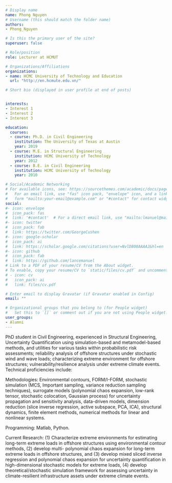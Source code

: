 ```yaml
---
# Display name
name: Phong Nguyen
# Username (this should match the folder name)
authors:
- Phong_Nguyen

# Is this the primary user of the site?
superuser: false

# Role/position
role: Lecturer at HCMUT

# Organizations/Affiliations
organizations:
- name: HCMC University of Technology and Education
  url: "http://en.hcmute.edu.vn/"

# Short bio (displayed in user profile at end of posts)


interests:
- Interest 1
- Interest 2
- Interest 3

education:
  courses:
  - course: Ph.D. in Civil Engineering
    institution: The University of Texas at Austin
    year: 2019
  - course: M.E. in Structural Engineering
    institution: HCMC University of Technology
    year: 2012
  - course: B.E. in Civil Engineering
    institution: HCMC University of Technology
    year: 2010

# Social/Academic Networking
# For available icons, see: https://sourcethemes.com/academic/docs/page-builder/#icons
#   For an email link, use "fas" icon pack, "envelope" icon, and a link in the
#   form "mailto:your-email@example.com" or "#contact" for contact widget.
social:
#- icon: envelope
#  icon_pack: fas
#  link: '#contact'  # For a direct email link, use "mailto:lmanuel@mail.utexas.edu".
#- icon: twitter
#  icon_pack: fab
#  link: https://twitter.com/GeorgeCushen
#- icon: google-scholar
#  icon_pack: ai
#  link: https://scholar.google.com/citations?user=NvlDB08AAAAJ&hl=en
#- icon: github
#  icon_pack: fab
#  link: https://github.com/lancemanuel
# Link to a PDF of your resume/CV from the About widget.
# To enable, copy your resume/CV to `static/files/cv.pdf` and uncomment the lines below.
# - icon: cv
#   icon_pack: ai
#   link: files/cv.pdf

# Enter email to display Gravatar (if Gravatar enabled in Config)
email: ""

# Organizational groups that you belong to (for People widget)
#   Set this to `[]` or comment out if you are not using People widget.
user_groups:
- Alumni
---
```

PhD student in Civil Engineering, experienced in Structural Engineering, Uncertainty Quantification using simulation-based and metamodel-based methods, and utilities for various tasks within probabilistic risk assessments; reliability analysis of offshore structures under stochastic wind and wave loads; characterizing extreme environment for offshore structures; vulnerability/resilience analysis under extreme climate events. Technical proficiencies include:

Methodologies: Environmental contours, FORM/I-FORM, stochastic simulation (MCS, Important sampling, variance reduction sampling techniques), surrogate models (polynomial chaos expansion, low-rank tensor, stochastic colocation, Gaussian process) for uncertainty propagation and sensitivity analysis, data-driven models, dimension reduction (slice inverse regression, active subspace, PCA, ICA), structural dynamics, finite element methods, numerical methods for linear and nonlinear systems.

Programming: Matlab, Python.

Current Research: (1) Characterize extreme environments for estimating long-term extreme loads in offshore structures using environmental contour methods, (2) develop multi- polynomial chaos expansion for long-term extreme loads in offshore structures, and (3) develop mixed sliced inverse regression and polynomial chaos expansion for uncertainty quantification in high-dimensional stochastic models for extreme loads, (4) develop theoretical/stochastic simulation framework for assessing uncertainty in climate-resilient infrastructure assets under extreme climate events.